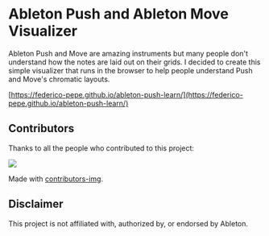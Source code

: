 # Ableton Push and Ableton Move Visualizer

Ableton Push and Move are amazing instruments but many people don't understand how the notes are laid out on their grids. I decided to create this simple visualizer that runs in the browser to help people understand Push and Move's chromatic layouts.

[https://federico-pepe.github.io/ableton-push-learn/](https://federico-pepe.github.io/ableton-push-learn/)

## Contributors

Thanks to all the people who contributed to this project:

<a href = "https://github.com/federico-pepe/ableton-push-learn/graphs/contributors">
  <img src = "https://contrib.rocks/image?repo=federico-pepe/ableton-push-learn"/>
</a>

Made with [contributors-img](https://contrib.rocks).

## Disclaimer

This project is not affiliated with, authorized by, or endorsed by Ableton.
